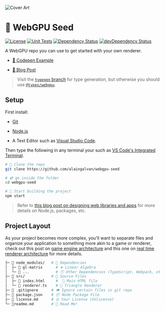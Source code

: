 ![Cover Art](https://alain.xyz/blog/raw-webgpu/assets/cover.jpg)

# 🔺 WebGPU Seed

[![License][license-img]][license-url]
[![Unit Tests][travis-img]][travis-url]
[![Dependency Status][david-img]][david-url]
[![devDependency Status][david-dev-img]][david-dev-url]

A WebGPU repo you can use to get started with your own renderer.

- [🔳 Codepen Example](https://codepen.io/alaingalvan/pen/GRgvLGw)

- [💬 Blog Post](https://alain.xyz/blog/raw-webgpu)

> Visit the [`typegen` branch](https://github.com/alaingalvan/webgpu-seed/tree/typegen) for type generation, but otherwise you should use [`@types/webgpu`](https://www.npmjs.com/package/@webgpu/types).

## Setup

First install:

- [Git](https://git-scm.com/)

- [Node.js](https://nodejs.org/en/)

- A Text Editor such as [Visual Studio Code](https://code.visualstudio.com/).

Then type the following in any terminal your such as [VS Code's Integrated Terminal](https://code.visualstudio.com/docs/editor/integrated-terminal).

```bash
# 🐑 Clone the repo
git clone https://github.com/alaingalvan/webgpu-seed

# 💿 go inside the folder
cd webgpu-seed

# 🔨 Start building the project
npm start
```

> Refer to [this blog post on designing web libraries and apps](https://alain.xyz/blog/designing-a-web-app) for more details on Node.js, packages, etc.

## Project Layout

As your project becomes more complex, you'll want to separate files and organize your application to something more akin to a game or renderer, check out this post on [game engine architecture](https://alain.xyz/blog/game-engine-architecture) and this one on [real time renderer architecture](https://alain.xyz/blog/realtime-renderer-architectures) for more details.

```bash
├─ 📂 node_modules/   # 👶 Dependencies
│  ├─ 📁 gl-matrix      # ➕ Linear Algebra
│  └─ 📁 ...            # 🕚 Other Dependencies (TypeScript, Webpack, etc.)
├─ 📂 src/            # 🌟 Source Files
│  ├─ 📄 index.html     #  📇 Main HTML file
│  └─ 📄 renderer.ts    # 🔺 Triangle Renderer
├─ 📄 .gitignore      # 👁️ Ignore certain files in git repo
├─ 📄 package.json    # 📦 Node Package File
├─ 📄 license.md      # ⚖️ Your License (Unlicense)
└─ 📃readme.md        # 📖 Read Me!
```


[license-img]: https://img.shields.io/:license-unlicense-blue.svg?style=flat-square
[license-url]: https://unlicense.org/
[david-url]: https://david-dm.org/alaingalvan/webgpu-seed
[david-img]: https://david-dm.org/alaingalvan/webgpu-seed/status.svg?style=flat-square
[david-dev-url]: https://david-dm.org/alaingalvan/webgpu-seed#info=devDependencies
[david-dev-img]: https://david-dm.org/alaingalvan/webgpu-seed/dev-status.svg?style=flat-square
[travis-img]: https://img.shields.io/travis/alaingalvan/webgpu-seed.svg?style=flat-square
[travis-url]:https://travis-ci.org/alaingalvan/webgpu-seed

